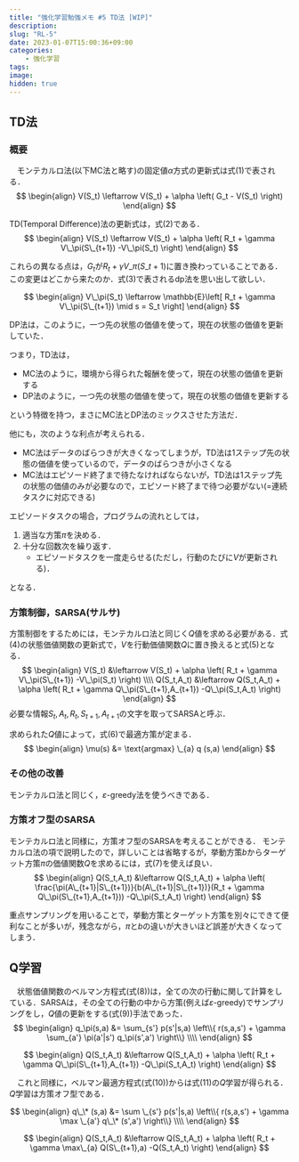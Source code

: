 ```yaml
---
title: "強化学習勉強メモ #5 TD法 [WIP]"
description: 
slug: "RL-5"
date: 2023-01-07T15:00:36+09:00
categories:
    - 強化学習
tags:
image: 
hidden: true
---
```


## TD法
### 概要
　モンテカルロ法(以下MC法と略す)の固定値$\alpha$方式の更新式は式$(1)$で表される．
$$
\begin{align}
V(S_t) \leftarrow V(S_t) + \alpha \left( G_t - V(S_t) \right)
\end{align}
$$

TD(Temporal Difference)法の更新式は，式$(2)$である．
$$
\begin{align}
V(S_t) \leftarrow V(S_t) + \alpha \left( R_t + \gamma V\_\pi(S\_{t+1}) -V\_\pi(S_t) \right)
\end{align}
$$

これらの異なる点は，$G_t$が$R_t + \gamma V\_\pi(S\_{t+1})$に置き換わっていることである．この変更はどこから来たのか．式$(3)$で表されるdp法を思い出して欲しい．

$$
\begin{align}
V\_\pi(S_t) \leftarrow \mathbb{E}\left[ R_t + \gamma V\_\pi(S\_{t+1}) \mid s = S_t \right]
\end{align}
$$

DP法は，このように，一つ先の状態の価値を使って，現在の状態の価値を更新していた．

つまり，TD法は，

- MC法のように，環境から得られた報酬を使って，現在の状態の価値を更新する
- DP法のように，一つ先の状態の価値を使って，現在の状態の価値を更新する

という特徴を持つ，まさにMC法とDP法のミックスさせた方法だ．

他にも，次のような利点が考えられる．

- MC法はデータのばらつきが大きくなってしまうが，TD法は$1$ステップ先の状態の価値を使っているので，データのばらつきが小さくなる
- MC法はエピソード終了まで待たなければならないが，TD法は$1$ステップ先の状態の価値のみが必要なので，エピソード終了まで待つ必要がない(=連続タスクに対応できる)

エピソードタスクの場合，プログラムの流れとしては，
1. 適当な方策$\pi$を決める．
1. 十分な回数次を繰り返す．
    - エピソードタスクを一度走らせる(ただし，行動のたびに$V$が更新される)．

となる．

### 方策制御，SARSA(サルサ)
方策制御をするためには，モンテカルロ法と同じく$Q$値を求める必要がある．式$(4)$の状態価値関数の更新式で，$V$を行動価値関数$Q$に置き換えると式$(5)$となる．
$$
\begin{align}
V(S_t) &\leftarrow V(S_t) + \alpha \left( R_t + \gamma V\_\pi(S\_{t+1}) -V\_\pi(S_t) \right) \\\\
Q(S_t,A_t) &\leftarrow Q(S_t,A_t) + \alpha \left( R_t + \gamma Q\_\pi(S\_{t+1},A_{t+1}) -Q\_\pi(S_t,A_t) \right)
\end{align}
$$
必要な情報$S_t,A_t,R_t,S_{t+1},A_{t+1}$の文字を取ってSARSAと呼ぶ．

求められた$Q$値によって，式$(6)$で最適方策が定まる．
$$
\begin{align}
\mu(s) &= \text{argmax} \_{a} q (s,a)
\end{align}
$$

### その他の改善
モンテカルロ法と同じく，$\varepsilon$-greedy法を使うべきである．

### 方策オフ型のSARSA
モンテカルロ法と同様に，方策オフ型のSARSAを考えることができる．
モンテカルロ法の項で説明したので，詳しいことは省略するが，挙動方策$b$からターゲット方策$\pi$の価値関数$Q$を求めるには，式$(7)$を使えば良い．
$$
\begin{align}
Q(S_t,A_t) &\leftarrow Q(S_t,A_t) + \alpha \left( \frac{\pi(A\_{t+1}|S\_{t+1})}{b(A\_{t+1}|S\_{t+1})}(R_t + \gamma Q\_\pi(S\_{t+1},A_{t+1})) -Q\_\pi(S_t,A_t) \right)
\end{align}
$$

重点サンプリングを用いることで，挙動方策とターゲット方策を別々にできて便利なことが多いが，残念ながら，$\pi$と$b$の違いが大きいほど誤差が大きくなってしまう．

## Q学習
　状態価値関数のベルマン方程式(式$(8)$)は，全ての次の行動に関して計算をしている．SARSAは，その全ての行動の中から方策(例えば$\varepsilon$-greedy)でサンプリングをし，$Q$値の更新をする(式$(9)$)手法であった．
$$
\begin{align}
q_\pi(s,a) &= \sum_{s'} p(s'|s,a) \left\\{ r(s,a,s') + \gamma \sum_{a'} \pi(a'|s') q_\pi(s',a') \right\\} \\\\
\end{align}
$$

$$
\begin{align}
Q(S_t,A_t) &\leftarrow Q(S_t,A_t) + \alpha \left( R_t + \gamma Q\_\pi(S\_{t+1},A_{t+1}) -Q\_\pi(S_t,A_t) \right)
\end{align}
$$

　これと同様に，ベルマン最適方程式(式$(10)$)からは式$(11)$の$Q$学習が得られる．$Q$学習は方策オフ型である．

$$
\begin{align}
q\_\* (s,a) &= \sum \_{s'} p(s'|s,a) \left\\{ r(s,a,s') + \gamma \max \_{a'} q\_\* (s',a') \right\\} \\\\
\end{align}
$$

$$
\begin{align}
Q(S_t,A_t) &\leftarrow Q(S_t,A_t) + \alpha \left( R_t + \gamma \max\_{a} Q(S\_{t+1},a) -Q(S_t,A_t) \right)
\end{align}
$$

